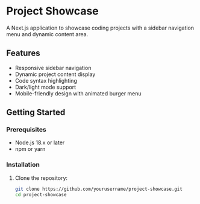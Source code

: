 # Project Showcase

A Next.js application to showcase coding projects with a sidebar navigation menu and dynamic content area.

## Features

- Responsive sidebar navigation
- Dynamic project content display
- Code syntax highlighting
- Dark/light mode support
- Mobile-friendly design with animated burger menu

## Getting Started

### Prerequisites

- Node.js 18.x or later
- npm or yarn

### Installation

1. Clone the repository:
   ```bash
   git clone https://github.com/yourusername/project-showcase.git
   cd project-showcase
